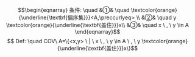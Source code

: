 $$\begin{eqnarray}
条件: \quad
&①& \quad \textcolor{orange}{\underline{\textbf{偏序集}}}<A,\preccurlyeq> \\
&②& \quad y \textcolor{orange}{\underline{\textbf{盖住}}}x\\
&③& \quad x \ , \ y \in A
\end{eqnarray}$$
$$ Def: \quad COV\ A=\{<x,y> \ | \ x \ , \ y \in A \ , \ y \textcolor{orange}{\underline{\textbf{盖住}}}x\}$$
